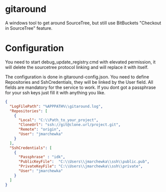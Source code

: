 # gitaround
A windows tool to get around SourceTree, but still use BitBuckets "Checkout in SourceTree" feature. 

# Configuration
You need to start debug_update_registry.cmd with elevated permission, it will delete the sourcetree protocol linking and will 
replace it with itself. 

The configuration is done in gitaround-config.json. You need to define Repositories and SshCredentials, they will be linked by the User field.
All fields are mandatory for the service to work. If you dont got a passphrase for your ssh keys just fill it with anything you like.

```json
{
  "LogFilePath": "%APPPATH%\\gitaround.log",
  "Repositories": [
    {
      "Local": "C:\\Path_to_your_project",
      "CloneUrl": "ssh://git@clone.url/project.git",
      "Remote": "origin",
      "User": "jmarchewka"
    }
  ],
  "SshCredentials": [
    {
      "Passphrase" : "idk",
      "PublicKeyFile":  "C:\\Users\\jmarchewka\\ssh\\public.pub",
      "PrivateKeyFile": "C:\\Users\\jmarchewka\\ssh\\private",
      "User": "jmarchewka"
    }
  ]
}
```
